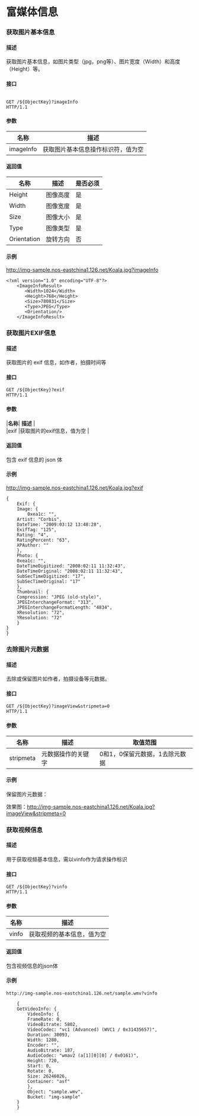 # 富媒体信息

### **获取图片基本信息**

#### **描述**
获取图片基本信息，如图片类型（jpg，png等）、图片宽度（Width）和高度（Height）等。

#### **接口**
<pre><code>
GET /${ObjectKey}?imageInfo 
HTTP/1.1
</code></pre>
#### **参数**
| **名称** |	           **描述**                 |
|----------|----------------------------------------|
|imageInfo |获取图片基本信息操作标识符，值为空      |

#### **返回值**
|  **名称**  | **描述** |**是否必须**|
|------------|----------|------------|
|Height   	 |图像高度	|     是     |
|Width	     |图像宽度	|     是     |
|Size	     |图像大小	|     是     |
|Type	     |图像类型	|     是     |
|Orientation |旋转方向	|     否     |

#### **示例**
http://img-sample.nos-eastchina1.126.net/Koala.jpg?imageInfo

    <?xml version="1.0" encoding="UTF-8"?>
        <ImageInfoResult>
           <Width>1024</Width>
           <Height>768</Height>
           <Size>780831</Size>
           <Type>JPEG</Type>
           <Orientation/>
        </ImageInfoResult>

### **获取图片EXIF信息**

#### **描述**
获取图片的 exif 信息，如作者，拍摄时间等

#### **接口**

    GET /${ObjectKey}?exif  
    HTTP/1.1
    
#### **参数**
|**名称**|	        **描述**           |      
|exif	 |获取图片的exif信息，值为空   |
#### **返回值**
包含 exif 信息的 json 体

#### **示例**
http://img-sample.nos-eastchina1.126.net/Koala.jpg?exif

    {
        Exif: {
        Image: {
            0xea1c: "",
    	Artist: "Corbis",
    	DateTime: "2009:03:12 13:48:28",
    	ExifTag: "125",
    	Rating: "4",
    	RatingPercent: "63",
    	XPAuthor: ""
        },
        Photo: {
    	0xea1c: "",
    	DateTimeDigitized: "2008:02:11 11:32:43",
    	DateTimeOriginal: "2008:02:11 11:32:43",
    	SubSecTimeDigitized: "17",
    	SubSecTimeOriginal: "17"
        },
        Thumbnail: {
    	Compression: "JPEG (old-style)",
    	JPEGInterchangeFormat: "313",
    	JPEGInterchangeFormatLength: "4834",
    	XResolution: "72",
    	YResolution: "72"
        }
    }
    }

### **去除图片元数据**

#### **描述**
去除或保留图片如作者，拍摄设备等元数据。

#### **接口**

    GET /${ObjectKey}?imageView&stripmeta=0 
    HTTP/1.1

#### **参数**
| **名称** 	|     **描述**     |	       **取值范围**          |
|-----------|------------------|---------------------------------|
|stripmeta	|元数据操作的关键字|0和1，0保留元数据，1去除元数据   |
#### **示例**
保留图片元数据：

效果图：http://img-sample.nos-eastchina1.126.net/Koala.jpg?imageView&stripmeta=0

### **获取视频信息**

#### **描述**
用于获取视频基本信息，需以vinfo作为请求操作标识

#### **接口**

    GET /${ObjectKey}?vinfo 
    HTTP/1.1

#### **参数**
|**名称**|	         **描述**             |
|--------|--------------------------------|
|vinfo	 |获取视频的基本信息，值为空      |
#### **返回值**
包含视频信息的json体

#### **示例**

    http://img-sample.nos-eastchina1.126.net/sample.wmv?vinfo
    
        {
    	GetVideoInfo: {
    	    VideoInfo: {
    		FrameRate: 0,
    		VideoBitrate: 5802,
    		VideoCodec: "vc1 (Advanced) (WVC1 / 0x31435657)",
    		Duration: 30093,
    		Width: 1280,
    		Encoder: "",
    		AudioBitrate: 187,
    		AudioCodec: "wmav2 (a[1][0][0] / 0x0161)",
    		Height: 720,
    		Start: 0,
    		Rotate: 0,
    		Size: 26246026,
    		Container: "asf"
    	    },
    	    Object: "sample.wmv",
    	    Bucket: "img-sample"
    	}
        }
    

